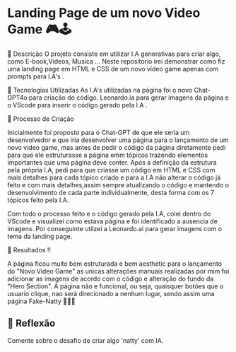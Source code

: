 # Landing Page de um novo Video Game 🎮🕹

📒 Descrição
O projeto consiste em utilizar I.A generativas para criar algo, como E-book,Vídeos, Musica ... Neste repositorio irei demonstrar como fiz uma landing page em HTML e CSS
de um novo vídeo game apenas com prompts para I.A's .

🤖 Tecnologias Utilizadas
As I.A's utilizadas na página foi o novo Chat-GPT4o para criação do código. Leonardo.ia para gerar imagens da página e o VScode para inserir o código gerado pela I.A .

🧐 Processo de Criação

Inicialmente foi proposto para o Chat-GPT de que ele seria um desenvolvedor e que iria desenvolver uma página para o lançamento de um novo video game, mas antes de pedir
o código da página diretamente pedi para que ele estruturasse a página emm tópicos trazendo elementos importantes que uma página deve conter. Após a definição da estrutura
pela própria I.A, pedi para que criasse um código em HTML e CSS com mais detalhes para cada tópico criado e para a I.A não alterar o código já feito e com mais detalhes,assim sempre atualizando
o código e mantendo o desenvolvimento de cada parte individualmente, desta forma com os 7 tópicos feito pela I.A.

Com todo o processo feito e o código gerado pela I.A, colei dentro do VScode e visualizei como estava página e foi identificado a ausencia de imagens. Por conseguinte utilzei a Leonardo.ai para
gerar imagens com o tema da landing page.

🚀 Resultados !!

A página ficou muito bem estruturada e bem aesthetic para o lançamento do "Novo Video Game" as unicas alterações manuais realizadas por mim foi adicionar as imagens de acordo com o código e alteração do fundo da "Hero Section".
A página não e funcional, ou seja, quaisquer botões que o usuario clique, nao será direcionado a nenhum lugar, sendo assim uma página Fake-Natty 👨‍⚖️🔨

## 💭 Reflexão 
Comente sobre o desafio de criar algo 'natty' com IA.
